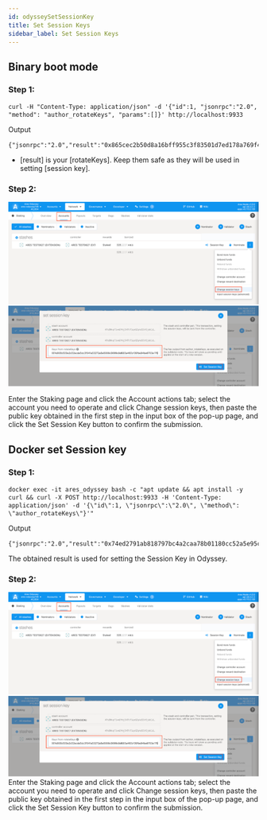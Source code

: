```yaml
---
id: odysseySetSessionKey
title: Set Session Keys
sidebar_label: Set Session Keys
---
```


## Binary boot mode

### Step 1:
````
curl -H "Content-Type: application/json" -d '{"id":1, "jsonrpc":"2.0", "method": "author_rotateKeys", "params":[]}' http://localhost:9933
````

Output
````
{"jsonrpc":"2.0","result":"0x865cec2b50d8a16bff955c3f83501d7ed178a769f410c8557920964227cf55262be48db19f5ec8fc30706f68c7949768d9f9e943b5e4d019295b4da579618848b68b116b6e42dfd62162971efed83729f09582abd729b935a35dece66fb34615","id":1}
````
* [result] is your [rotateKeys]. Keep them safe as they will be used in setting [session key].


### Step 2:

![](assets/build/321.png)
![](assets/build/322.png)

Enter the Staking page and click the Account actions tab; select the account you need to operate and click Change session keys, then paste the public key obtained in the first step in the input box of the pop-up page, and click the Set Session Key button to confirm the submission.

## Docker set Session key

### Step 1:
````
docker exec -it ares_odyssey bash -c "apt update && apt install -y curl && curl -X POST http://localhost:9933 -H 'Content-Type: application/json' -d '{\"id\":1, \"jsonrpc\":\"2.0\", \"method\": \"author_rotateKeys\"}'"
````

Output
````
{"jsonrpc":"2.0","result":"0x74ed2791ab818797bc4a2caa78b01180cc52a5e95c8cd5286d2642b671c3986d00a93e91eaedd838f275f4c49f1c9a9c2525f7f34577c556f02bc357eddaa4dbf28ab5102be4fa22b6b8115765d290de0c6c91f37a265acecdf3782746bff32b","id":1}
````

The obtained result is used for setting the Session Key in Odyssey.


### Step 2:

![](assets/build/321.png)
![](assets/build/322.png)
Enter the Staking page and click the Account actions tab; select the account you need to operate and click Change session keys, then paste the public key obtained in the first step in the input box of the pop-up page, and click the Set Session Key button to confirm the submission.
